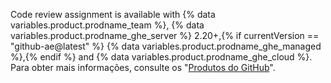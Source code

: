 Code review assignment is available with {% data variables.product.prodname_team %}, {% data variables.product.prodname_ghe_server %} 2.20+,{% if currentVersion == "github-ae@latest" %} {% data variables.product.prodname_ghe_managed %},{% endif %} and {% data variables.product.prodname_ghe_cloud %}. Para obter mais informações, consulte os "[Produtos do GitHub](/articles/githubs-products)".
